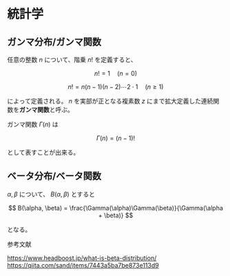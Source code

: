 # 統計学
## ガンマ分布/ガンマ関数
任意の整数 $n$ について、階乗 $n!$ を定義すると、

$$
n!= 1 \quad (n=0)
$$

$$
n! = n(n-1)(n-2) \cdots  2\cdot 1 \quad ( n \geq 1)
$$

によって定義される。 $n$ を実部が正となる複素数 $z$ にまで拡大定義した連続関数を**ガンマ関数**と呼ぶ。

ガンマ関数 $\Gamma(n)$ は

$$
\Gamma(n) = (n-1)!
$$

として表すことが出来る。
## ベータ分布/ベータ関数
$\alpha, \beta$ について、 $B(\alpha, \beta)$ とすると

$$
B(\alpha, \beta) = \frac{\Gamma(\alpha)\Gamma(\beta)}{\Gamma(\alpha + \beta)}
$$

となる。

参考文献

https://www.headboost.jp/what-is-beta-distribution/
https://qiita.com/sand/items/7443a5ba7be873e113d9